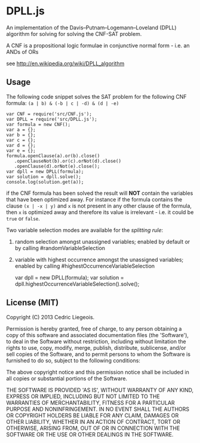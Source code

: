 # DPLL.js

An implementation of the Davis–Putnam–Logemann–Loveland (DPLL) algorithm for solving for 
solving the CNF-SAT problem.

A CNF is a propositional logic formulae in conjunctive normal form - i.e. an ANDs of ORs

see <http://en.wikipedia.org/wiki/DPLL_algorithm>

## Usage
The following code snippet solves the SAT problem for the following CNF formula: 
`(a | b) & (-b | c | -d) & (d | -e)`
    
    var CNF = require('src/CNF.js');
    var DPLL = require('src/DPLL.js');
    var formula = new CNF();
    var a = {};
    var b = {};
    var c = {};
    var d = {};
    var e = {};
    formula.openClause(a).or(b).close()
       .openClauseNot(b).or(c).orNot(d).close()
       .openClause(d).orNot(e).close();
    var dpll = new DPLL(formula);
    var solution = dpll.solve();
    console.log(solution.get(a));
    
if the CNF formula has been solved the result will <b>NOT</b> contain the variables that have
been optimized away. For instance if the formula contains the clause `(x | -x | y)` and `x` is not 
present in any other clause of the formula, then `x` is optimized away and therefore its value is 
irrelevant - i.e. it could be `true` or `false`.

Two variable selection modes are available for the *splitting rule*:

1. random selection amongst unassigned variables; enabled by default or by calling #randomVariableSelection

2. variable with highest occurrence amongst the unassigned variables; enabled by calling #highestOccurrenceVariableSelection

    var dpll = new DPLL(formula);
    var solution = dpll.highestOccurrenceVariableSelection().solve();

## License (MIT)

 Copyright (C) 2013 Cedric Liegeois.

 Permission is hereby granted, free of charge, to any person obtaining 
 a copy of this software and associated documentation files (the 
 'Software'), to deal in the Software without restriction, including 
 without limitation the rights to use, copy, modify, merge, publish,
 distribute, sublicense, and/or sell copies of the Software, and to
 permit persons to whom the Software is furnished to do so, subject 
 to the following conditions:

 The above copyright notice and this permission notice shall be
 included in all copies or substantial portions of the Software.

 THE SOFTWARE IS PROVIDED 'AS IS', WITHOUT WARRANTY OF ANY KIND,
 EXPRESS OR IMPLIED, INCLUDING BUT NOT LIMITED TO THE WARRANTIES OF
 MERCHANTABILITY, FITNESS FOR A PARTICULAR PURPOSE AND
 NONINFRINGEMENT. IN NO EVENT SHALL THE AUTHORS OR COPYRIGHT HOLDERS BE
 LIABLE FOR ANY CLAIM, DAMAGES OR OTHER LIABILITY, WHETHER IN AN ACTION
 OF CONTRACT, TORT OR OTHERWISE, ARISING FROM, OUT OF OR IN CONNECTION
 WITH THE SOFTWARE OR THE USE OR OTHER DEALINGS IN THE SOFTWARE.

